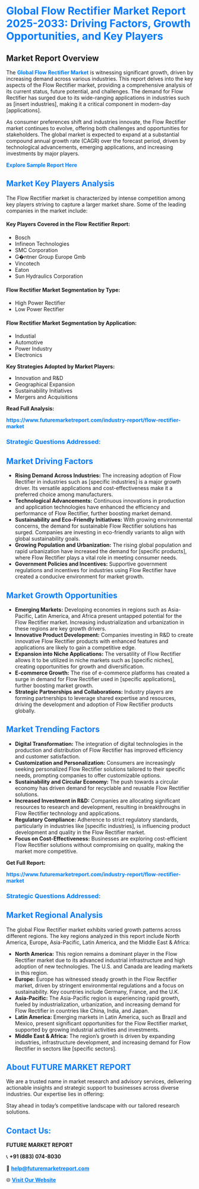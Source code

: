 <h1 style="color: #007BFF;">Global Flow Rectifier Market Report 2025-2033: Driving Factors, Growth Opportunities, and Key Players</h1>

<section id="overview">
<h2>Market Report Overview</h2>
<p>The <a href="https://www.futuremarketreport.com/industry-report/flow-rectifier-market" style="color: #007BFF; text-decoration: none;"><strong>Global Flow Rectifier Market</strong></a> is witnessing significant growth, driven by increasing demand across various industries. This report delves into the key aspects of the Flow Rectifier market, providing a comprehensive analysis of its current status, future potential, and challenges. The demand for Flow Rectifier has surged due to its wide-ranging applications in industries such as [insert industries], making it a critical component in modern-day [applications].</p>
<p>As consumer preferences shift and industries innovate, the Flow Rectifier market continues to evolve, offering both challenges and opportunities for stakeholders. The global market is expected to expand at a substantial compound annual growth rate (CAGR) over the forecast period, driven by technological advancements, emerging applications, and increasing investments by major players.</p>
</section>

<section id="overview">
<p><a href="https://www.futuremarketreport.com/request-sample/reportId=58137" style="color: #007BFF; text-decoration: none;"><strong>Explore Sample Report Here</strong></a></p>
</section>

<section id="key-players">
<h2 style="color: #007BFF;">Market Key Players Analysis</h2>
<p>The Flow Rectifier market is characterized by intense competition among key players striving to capture a larger market share. Some of the leading companies in the market include:</p>
<h4>Key Players Covered in the Flow Rectifier Report:</h4>
<ul><li>Bosch</li><li>Infineon Technologies</li><li>SMC Corporation</li><li>G�ntner Group Europe Gmb</li><li>Vincotech</li><li>Eaton</li><li>Sun Hydraulics Corporation</li></ul>
<h4>Flow Rectifier Market Segmentation by Type:</h4>
<ul><li>High Power Rectifier</li><li>Low Power Rectifier</li></ul>

<h4>Flow Rectifier Market Segmentation by Application:</h4>
<ul><li>Industial</li><li>Automotive</li><li>Power Industry</li><li>Electronics</li></ul>
<p><strong>Key Strategies Adopted by Market Players:</strong></p>
<ul>
<li>Innovation and R&D</li>
<li>Geographical Expansion</li>
<li>Sustainability Initiatives</li>
<li>Mergers and Acquisitions</li>
</ul>
</section>

<section>
<p><strong>Read Full Analysis: </strong></p><a href="https://www.futuremarketreport.com/industry-report/flow-rectifier-market" style="color: #007BFF; text-decoration: none;"><strong>https://www.futuremarketreport.com/industry-report/flow-rectifier-market</strong></a>
<h3 style="color: #007BFF;">Strategic Questions Addressed:</h3>
</section>

<section id="driving-factors">
<h2 style="color: #007BFF;">Market Driving Factors</h2>
<ul>
<li><strong>Rising Demand Across Industries:</strong> The increasing adoption of Flow Rectifier in industries such as [specific industries] is a major growth driver. Its versatile applications and cost-effectiveness make it a preferred choice among manufacturers.</li>
<li><strong>Technological Advancements:</strong> Continuous innovations in production and application technologies have enhanced the efficiency and performance of Flow Rectifier, further boosting market demand.</li>
<li><strong>Sustainability and Eco-Friendly Initiatives:</strong> With growing environmental concerns, the demand for sustainable Flow Rectifier solutions has surged. Companies are investing in eco-friendly variants to align with global sustainability goals.</li>
<li><strong>Growing Population and Urbanization:</strong> The rising global population and rapid urbanization have increased the demand for [specific products], where Flow Rectifier plays a vital role in meeting consumer needs.</li>
<li><strong>Government Policies and Incentives:</strong> Supportive government regulations and incentives for industries using Flow Rectifier have created a conducive environment for market growth.</li>
</ul>
</section>

<section id="growth-opportunities">
<h2 style="color: #007BFF;">Market Growth Opportunities</h2>
<ul>
<li><strong>Emerging Markets:</strong> Developing economies in regions such as Asia-Pacific, Latin America, and Africa present untapped potential for the Flow Rectifier market. Increasing industrialization and urbanization in these regions are key growth drivers.</li>
<li><strong>Innovative Product Development:</strong> Companies investing in R&D to create innovative Flow Rectifier products with enhanced features and applications are likely to gain a competitive edge.</li>
<li><strong>Expansion into Niche Applications:</strong> The versatility of Flow Rectifier allows it to be utilized in niche markets such as [specific niches], creating opportunities for growth and diversification.</li>
<li><strong>E-commerce Growth:</strong> The rise of e-commerce platforms has created a surge in demand for Flow Rectifier used in [specific applications], further boosting market growth.</li>
<li><strong>Strategic Partnerships and Collaborations:</strong> Industry players are forming partnerships to leverage shared expertise and resources, driving the development and adoption of Flow Rectifier products globally.</li>
</ul>
</section>

<section id="trending-factors">
<h2 style="color: #007BFF;">Market Trending Factors</h2>
<ul>
<li><strong>Digital Transformation:</strong> The integration of digital technologies in the production and distribution of Flow Rectifier has improved efficiency and customer satisfaction.</li>
<li><strong>Customization and Personalization:</strong> Consumers are increasingly seeking personalized Flow Rectifier solutions tailored to their specific needs, prompting companies to offer customizable options.</li>
<li><strong>Sustainability and Circular Economy:</strong> The push towards a circular economy has driven demand for recyclable and reusable Flow Rectifier solutions.</li>
<li><strong>Increased Investment in R&D:</strong> Companies are allocating significant resources to research and development, resulting in breakthroughs in Flow Rectifier technology and applications.</li>
<li><strong>Regulatory Compliance:</strong> Adherence to strict regulatory standards, particularly in industries like [specific industries], is influencing product development and quality in the Flow Rectifier market.</li>
<li><strong>Focus on Cost-Effectiveness:</strong> Businesses are exploring cost-efficient Flow Rectifier solutions without compromising on quality, making the market more competitive.</li>
</ul>
</section>

<section>
<p><strong>Get Full Report: </strong></p><a href="https://www.futuremarketreport.com/industry-report/flow-rectifier-market" style="color: #007BFF; text-decoration: none;"><strong>https://www.futuremarketreport.com/industry-report/flow-rectifier-market</strong></a>
<h3 style="color: #007BFF;">Strategic Questions Addressed:</h3>
</section>


<section id="regional-analysis">
<h2 style="color: #007BFF;">Market Regional Analysis</h2>
<p>The global Flow Rectifier market exhibits varied growth patterns across different regions. The key regions analyzed in this report include North America, Europe, Asia-Pacific, Latin America, and the Middle East & Africa:</p>
<ul>
<li><strong>North America:</strong> This region remains a dominant player in the Flow Rectifier market due to its advanced industrial infrastructure and high adoption of new technologies. The U.S. and Canada are leading markets in this region.</li>
<li><strong>Europe:</strong> Europe has witnessed steady growth in the Flow Rectifier market, driven by stringent environmental regulations and a focus on sustainability. Key countries include Germany, France, and the U.K.</li>
<li><strong>Asia-Pacific:</strong> The Asia-Pacific region is experiencing rapid growth, fueled by industrialization, urbanization, and increasing demand for Flow Rectifier in countries like China, India, and Japan.</li>
<li><strong>Latin America:</strong> Emerging markets in Latin America, such as Brazil and Mexico, present significant opportunities for the Flow Rectifier market, supported by growing industrial activities and investments.</li>
<li><strong>Middle East & Africa:</strong> The region’s growth is driven by expanding industries, infrastructure development, and increasing demand for Flow Rectifier in sectors like [specific sectors].</li>
</ul>
</section>

<footer>
<h2 style="color: #007BFF;">About FUTURE MARKET REPORT</h2>
<p>We are a trusted name in market research and advisory services, delivering actionable insights and strategic support to businesses across diverse industries. Our expertise lies in offering:</p>

<p>Stay ahead in today’s competitive landscape with our tailored research solutions.</p>

<h2 style="color: #007BFF;">Contact Us:</h2>
<p><strong>FUTURE MARKET REPORT</strong></p>
<p>📞 <strong>+91 (883) 074-8030</strong></p>
<p>📧 <strong><a href="mailto:help@futuremarketreport.com" style="color: #007BFF;">help@futuremarketreport.com</a></strong></p>
<p>🌐 <strong><a href="https://www.futuremarketreport.com/" style="color: #007BFF;">Visit Our Website</a></strong></p>
</footer>